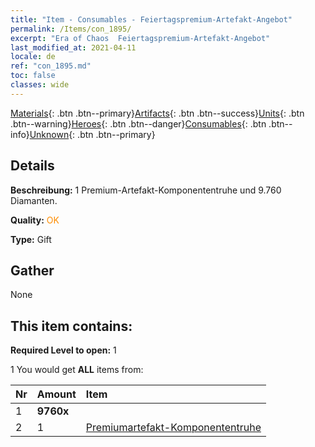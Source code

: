 ```yaml
---
title: "Item - Consumables - Feiertagspremium-Artefakt-Angebot"
permalink: /Items/con_1895/
excerpt: "Era of Chaos  Feiertagspremium-Artefakt-Angebot"
last_modified_at: 2021-04-11
locale: de
ref: "con_1895.md"
toc: false
classes: wide
---
```

 [Materials](/de/Items/){: .btn .btn--primary}[Artifacts](/de/Items/Artifacts/){: .btn .btn--success}[Units](/de/Items/Units/){: .btn .btn--warning}[Heroes](/de/Items/Heroes/){: .btn .btn--danger}[Consumables](/de/Items/Consumables/){: .btn .btn--info}[Unknown](/de/Items/Unknown/){: .btn .btn--primary}

## Details
 **Beschreibung:** 1 Premium-Artefakt-Komponententruhe und 9.760 Diamanten.

 **Quality:** <span style="color: #FF8C00">OK</span>

 **Type:** Gift

## Gather

  None

## This item contains:

 **Required Level to open:** 1

 1 You would get **ALL** items  from:

  | Nr | Amount |     Item    |
  |:---|:-------|:------------|
  | 1 |  **9760x** | <i class="fas fa-gem"/> |  | 
  | 2 | 1 | [Premiumartefakt-​Komponententruhe](/de/Items/con_1874/) | 
